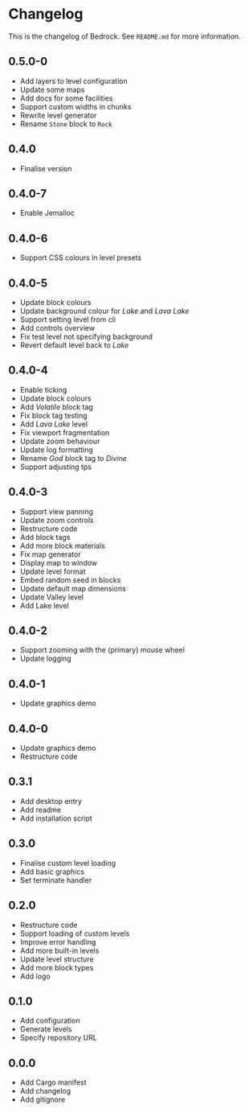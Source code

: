 # Changelog

This is the changelog of Bedrock.
See `README.md` for more information.

## 0.5.0-0

* Add layers to level configuration
* Update some maps
* Add docs for some facilities
* Support custom widths in chunks
* Rewrite level generator
* Rename `Stone` block to `Rock`

## 0.4.0

* Finalise version

## 0.4.0-7

* Enable Jemalloc

## 0.4.0-6

* Support CSS colours in level presets

## 0.4.0-5

* Update block colours
* Update background colour for *Lake* and *Lava Lake*
* Support setting level from cli
* Add controls overview
* Fix test level not specifying background
* Revert default level back to *Lake*

## 0.4.0-4

* Enable ticking
* Update block colours
* Add *Volatile* block tag
* Fix block tag testing
* Add *Lava Lake* level
* Fix viewport fragmentation
* Update zoom behaviour
* Update log formatting
* Rename *God* block tag to *Divine*
* Support adjusting tps

## 0.4.0-3

* Support view panning
* Update zoom controls
* Restructure code
* Add block tags
* Add more block materials
* Fix map generator
* Display map to window
* Update level format
* Embed random seed in blocks
* Update default map dimensions
* Update Valley level
* Add Lake level

## 0.4.0-2

* Support zooming with the (primary) mouse wheel
* Update logging

## 0.4.0-1

* Update graphics demo

## 0.4.0-0

* Update graphics demo
* Restructure code

## 0.3.1

* Add desktop entry
* Add readme
* Add installation script

## 0.3.0

* Finalise custom level loading
* Add basic graphics
* Set terminate handler

## 0.2.0

* Restructure code
* Support loading of custom levels
* Improve error handling
* Add more built-in levels
* Update level structure
* Add more block types
* Add logo

## 0.1.0

* Add configuration
* Generate levels
* Specify repository URL

## 0.0.0

* Add Cargo manifest
* Add changelog
* Add gitignore
